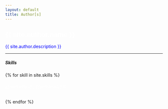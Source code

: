 ```yaml
---
layout: default
title: Author[s]
---
```


 <h2 class="display-3" style="color:white!important">{{ site.author.name }}</h2>
  <p class="lead" style="color:blue!important">{{ site.author.description }}</p>
  <hr class="my-4">
  <h5 class="display-3">Skills</h5>
<div class="row">  
  {% for skill in site.skills %}
	<h6 style="color:white!important">{{ skill.title }} | {{skill.level}}%</h6>
		<div class="col-lg-12">
			<div class="progress progress-striped active">
				<div class="progress-bar progress-bar-{{skill.color}}" style="width: {{skill.level}}%"></div>
			</div>
		</div>	
{% endfor %}		
</div>	
